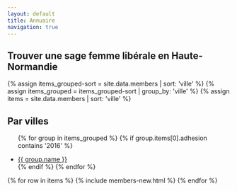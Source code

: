 ```yaml
---
layout: default
title: Annuaire
navigation: true
---
```


<div class="members" id="users">
  <h2>Trouver une sage femme libérale en Haute-Normandie</h2>
  <!-- <input class="search" placeholder="Trier">
  <button class="sort" data-sort="name">Trier par nom</button>
  <button class="sort" data-sort="activity">Trier par activité</button>
  <br>
  <br> --> 
  {% assign items_grouped-sort = site.data.members | sort: 'ville' %}
  {% assign items_grouped = items_grouped-sort | group_by: 'ville' %}
  {% assign items = site.data.members | sort: 'ville' %}

  <nav class="nav-activity">
  <h2>Par villes</h2>
  <ul>

  {% for group in items_grouped %} 
  {% if group.items[0].adhesion contains '2016' %}
  <li><a href="#id-{{ group.name | slugify }}">{{ group.name }}</a></li>
  {% endif %}
  {% endfor %} 
  </ul>
  </nav>

  <div class="members-list list">
  {% for row in items %}
  {% include members-new.html %}
  {% endfor %}
  </div>

</div>


